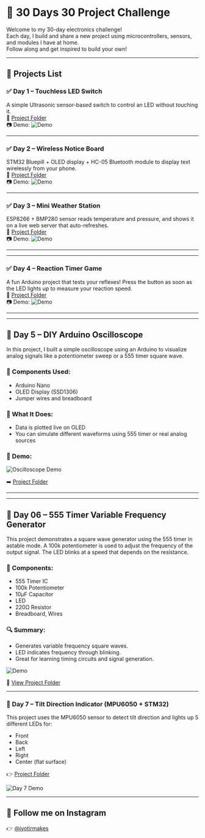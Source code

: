 # 🔧 30 Days 30 Project Challenge

Welcome to my 30-day electronics challenge!  
Each day, I build and share a new project using microcontrollers, sensors, and modules I have at home.  
Follow along and get inspired to build your own!

---

## 📅 Projects List

### ✅ Day 1 – Touchless LED Switch  
A simple Ultrasonic sensor-based switch to control an LED without touching it.  
📂 [Project Folder](./Day01_Touchless_LED_Switch)  
📷 Demo: ![Demo](./Day01_Touchless_LED_Switch/Demo_image.jpg)

---

### ✅ Day 2 – Wireless Notice Board  
STM32 Bluepill + OLED display + HC-05 Bluetooth module to display text wirelessly from your phone.  
📂 [Project Folder](./Day02_Wireless_Notice_Board)  
📷 Demo: ![Demo](./Day02_Wireless_Notice_Board/Demo_Image.jpg)

---

### ✅ Day 3 – Mini Weather Station  
ESP8266 + BMP280 sensor reads temperature and pressure, and shows it on a live web server that auto-refreshes.  
📂 [Project Folder](./Day03_Mini_Weather_Station)  
📷 Demo: ![Demo](./Day03_Mini_Weather_Station/Demo_Image.jpg)

---

---

### ✅ Day 4 – Reaction Timer Game  
A fun Arduino project that tests your reflexes! Press the button as soon as the LED lights up to measure your reaction speed.  
📂 [Project Folder](./Day04_Reaction_Timer_Game)  
📷 Demo: ![Demo](./Day04_Reaction_Timer_Game/Demo_Image.jpg)

---

---

## 📅 Day 5 – DIY Arduino Oscilloscope

In this project, I built a simple oscilloscope using an Arduino to visualize analog signals like a potentiometer sweep or a 555 timer square wave.

### 🔧 Components Used:
- Arduino Nano
- OLED Display (SSD1306) 
- Jumper wires and breadboard

### 🧠 What It Does:
- Data is plotted live on OLED
- You can simulate different waveforms using 555 timer or real analog sources

### 📸 Demo:
![Oscilloscope Demo](Day05_Arduino_Oscilloscope/Demo_Image.jpg)

➡️ [Project Folder](Day05_Arduino_Oscilloscope)

---

---


## 📅 Day 06 – 555 Timer Variable Frequency Generator

This project demonstrates a square wave generator using the 555 timer in astable mode. A 100k potentiometer is used to adjust the frequency of the output signal. The LED blinks at a speed that depends on the resistance.

### 🔧 Components:
- 555 Timer IC  
- 100k Potentiometer  
- 10µF Capacitor  
- LED  
- 220Ω Resistor  
- Breadboard, Wires

### 🔍 Summary:
- Generates variable frequency square waves.
- LED indicates frequency through blinking.
- Great for learning timing circuits and signal generation.

![Demo](./Day06_555_Timer_Variable_Frequency/Demo_Image.jpg)

🔗 [View Project Folder](./Day06_555_Timer_Variable_Frequency)

---

### 📅 Day 7 – Tilt Direction Indicator (MPU6050 + STM32)

This project uses the MPU6050 sensor to detect tilt direction and lights up 5 different LEDs for:
- Front
- Back
- Left
- Right
- Center (flat surface)

👉 [Project Folder](Day07_Tilt_Direction_Indicator)

![Day 7 Demo](Day07_Tilt_Direction_Indicator/Demo_Image.jpg)

---

## 📌 Follow me on Instagram  
👉 [@jyotirmakes](https://www.instagram.com/jyotirmakes?igsh=dXhyYWc5bWsyMWgw)



